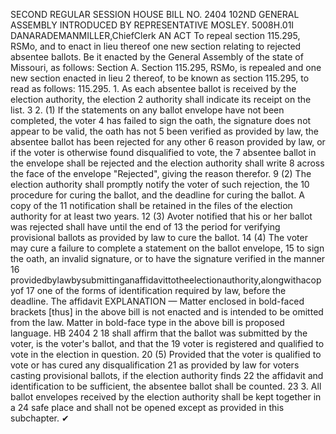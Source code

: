 SECOND REGULAR SESSION
HOUSE BILL NO. 2404
102ND GENERAL ASSEMBLY
INTRODUCED BY REPRESENTATIVE MOSLEY.
5008H.01I DANARADEMANMILLER,ChiefClerk
AN ACT
To repeal section 115.295, RSMo, and to enact in lieu thereof one new section relating to
rejected absentee ballots.
Be it enacted by the General Assembly of the state of Missouri, as follows:
Section A. Section 115.295, RSMo, is repealed and one new section enacted in lieu
2 thereof, to be known as section 115.295, to read as follows:
115.295. 1. As each absentee ballot is received by the election authority, the election
2 authority shall indicate its receipt on the list.
3 2. (1) If the statements on any ballot envelope have not been completed, the voter
4 has failed to sign the oath, the signature does not appear to be valid, the oath has not
5 been verified as provided by law, the absentee ballot has been rejected for any other
6 reason provided by law, or if the voter is otherwise found disqualified to vote, the
7 absentee ballot in the envelope shall be rejected and the election authority shall write
8 across the face of the envelope "Rejected", giving the reason therefor.
9 (2) The election authority shall promptly notify the voter of such rejection, the
10 procedure for curing the ballot, and the deadline for curing the ballot. A copy of the
11 notification shall be retained in the files of the election authority for at least two years.
12 (3) Avoter notified that his or her ballot was rejected shall have until the end of
13 the period for verifying provisional ballots as provided by law to cure the ballot.
14 (4) The voter may cure a failure to complete a statement on the ballot envelope,
15 to sign the oath, an invalid signature, or to have the signature verified in the manner
16 providedbylawbysubmittinganaffidavittotheelectionauthority,alongwithacopyof
17 one of the forms of identification required by law, before the deadline. The affidavit
EXPLANATION — Matter enclosed in bold-faced brackets [thus] in the above bill is not enacted and is
intended to be omitted from the law. Matter in bold-face type in the above bill is proposed language.
HB 2404 2
18 shall affirm that the ballot was submitted by the voter, is the voter's ballot, and that the
19 voter is registered and qualified to vote in the election in question.
20 (5) Provided that the voter is qualified to vote or has cured any disqualification
21 as provided by law for voters casting provisional ballots, if the election authority finds
22 the affidavit and identification to be sufficient, the absentee ballot shall be counted.
23 3. All ballot envelopes received by the election authority shall be kept together in a
24 safe place and shall not be opened except as provided in this subchapter.
✔